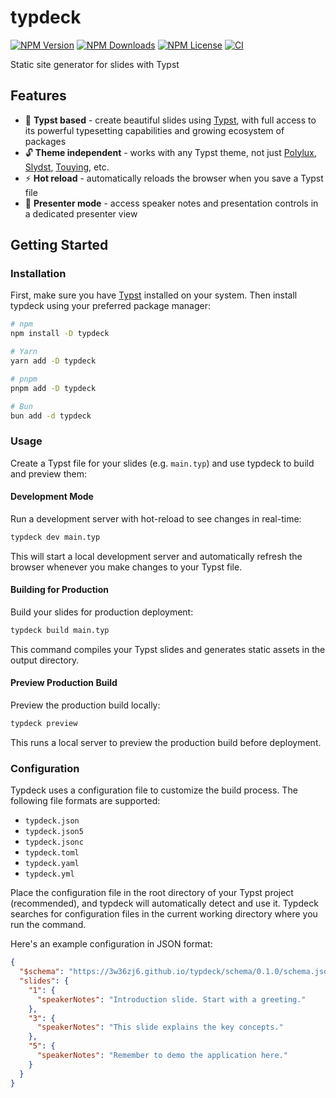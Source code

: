 # typdeck

[![NPM Version](https://img.shields.io/npm/v/typdeck)](https://www.npmjs.com/package/typdeck?activeTab=versions)
[![NPM Downloads](https://img.shields.io/npm/d18m/typdeck)](https://www.npmjs.com/package/typdeck)
[![NPM License](https://img.shields.io/npm/l/typdeck)](https://github.com/3w36zj6/typdeck/blob/HEAD/LICENSE)
[![CI](https://github.com/3w36zj6/typdeck/actions/workflows/ci.yaml/badge.svg?branch=main&event=push)](https://github.com/3w36zj6/typdeck/actions/workflows/ci.yaml)

Static site generator for slides with Typst

## Features

[Typst]: https://typst.app/
[Polylux]: https://typst.app/universe/package/polylux/
[Slydst]: https://typst.app/universe/package/slydst/
[Touying]: https://typst.app/universe/package/touying/

- 📝 **Typst based** - create beautiful slides using [Typst], with full access to its powerful typesetting capabilities and growing ecosystem of packages
- 🔓 **Theme independent** - works with any Typst theme, not just [Polylux], [Slydst], [Touying], etc.
- ⚡️ **Hot reload** - automatically reloads the browser when you save a Typst file
- 📢 **Presenter mode** - access speaker notes and presentation controls in a dedicated presenter view

## Getting Started

### Installation

First, make sure you have [Typst] installed on your system. Then install typdeck using your preferred package manager:

```sh
# npm
npm install -D typdeck

# Yarn
yarn add -D typdeck

# pnpm
pnpm add -D typdeck

# Bun
bun add -d typdeck
```

### Usage

Create a Typst file for your slides (e.g. `main.typ`) and use typdeck to build and preview them:

#### Development Mode

Run a development server with hot-reload to see changes in real-time:

```sh
typdeck dev main.typ
```

This will start a local development server and automatically refresh the browser whenever you make changes to your Typst file.

#### Building for Production

Build your slides for production deployment:

```sh
typdeck build main.typ
```

This command compiles your Typst slides and generates static assets in the output directory.

#### Preview Production Build

Preview the production build locally:

```sh
typdeck preview
```

This runs a local server to preview the production build before deployment.

### Configuration

Typdeck uses a configuration file to customize the build process. The following file formats are supported:

- `typdeck.json`
- `typdeck.json5`
- `typdeck.jsonc`
- `typdeck.toml`
- `typdeck.yaml`
- `typdeck.yml`

Place the configuration file in the root directory of your Typst project (recommended), and typdeck will automatically detect and use it. Typdeck searches for configuration files in the current working directory where you run the command.

Here's an example configuration in JSON format:

```json
{
  "$schema": "https://3w36zj6.github.io/typdeck/schema/0.1.0/schema.json",
  "slides": {
    "1": {
      "speakerNotes": "Introduction slide. Start with a greeting."
    },
    "3": {
      "speakerNotes": "This slide explains the key concepts."
    },
    "5": {
      "speakerNotes": "Remember to demo the application here."
    }
  }
}
```
